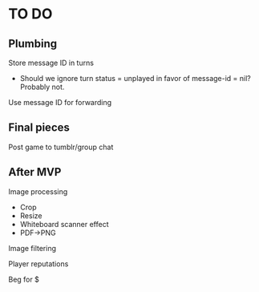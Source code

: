 # TO DO

## Plumbing

Store message ID in turns

* Should we ignore turn status = unplayed in favor of message-id = nil? Probably not.

Use message ID for forwarding

## Final pieces

Post game to tumblr/group chat

## After MVP

Image processing
- Crop
- Resize
- Whiteboard scanner effect
- PDF->PNG

Image filtering

Player reputations

Beg for $
